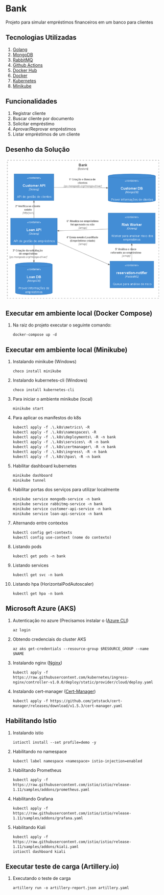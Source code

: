 # Bank 
Projeto para simular empréstimos financeiros em um banco para clientes

## Tecnologias Utilizadas
1. [Golang](https://golang.org/)
2. [MongoDB](https://www.mongodb.com/)
3. [RabbitMQ](https://www.rabbitmq.com/getstarted.html)
4. [Github Actions](https://docs.github.com/pt/actions)
5. [Docker Hub](https://hub.docker.com/)
6. [Docker](https://www.docker.com/)
7. [Kubernetes](https://kubernetes.io/pt-br/)
8. [Minikube](https://minikube.sigs.k8s.io/docs/start/)

## Funcionalidades
1. Registrar cliente
2. Buscar cliente por documento
3. Solicitar empréstimo 
4. Aprovar/Reprovar empréstimos
5. Listar empréstimos de um cliente
   
## Desenho da Solução
<p align="center">
  <img src=".docs/desenho-arquitetura.png" width="800" title="Main">
</p>

## Executar em ambiente local (Docker Compose)
1. Na raiz do projeto executar o seguinte comando: 
    ```
    docker-compose up -d 
    ```

## Executar em ambiente local (Minikube)
1. Instalando minikube (Windows)
   ```
   choco install minikube
   ```

2. Instalando kubernetes-cli (Windows)
   ```
   choco install kubernetes-cli
   ```

3. Para iniciar o ambiente minikube (local)
   ```
   minikube start
   ```

4. Para aplicar os manifestos do k8s 
   ```
   kubectl apply -f .\.k8s\metrics\ -R
   kubectl apply -f .\.k8s\namespaces\ -R
   kubectl apply -f .\.k8s\deployments\ -R -n bank
   kubectl apply -f .\.k8s\services\ -R -n bank
   kubectl apply -f .\.k8s\certmanager\ -R -n bank
   kubectl apply -f .\.k8s\ingress\ -R -n bank
   kubectl apply -f .\.k8s\hpas\ -R -n bank
   ```
   
5. Habilitar dashboard kubernetes 
   ```
   minikube dashboard
   minikube tunnel
   ```

6. Habilitar portas dos serviços para utilizar localmente
   ```
   minikube service mongodb-service -n bank
   minikube service rabbitmq-service -n bank
   minikube service customer-api-service -n bank
   minikube service loan-api-service -n bank
   ```

7. Alternando entre contextos 
   ```
   kubectl config get-contexts
   kubectl config use-context (nome do contexto)
   ```

8. Listando pods
   ```
   kubectl get pods -n bank
   ```
   
9. Listando services
   ```
   kubectl get svc -n bank
   ```

11. Listando hpa (HorizontalPodAutoscaler)
    ```
    kubectl get hpa -n bank
    ```
## Microsoft Azure (AKS)
1. Autenticação no azure (Precisamos instalar o ([Azure CLI](https://docs.microsoft.com/pt-br/cli/azure/install-azure-cli))
   ```
   az login
   ```
2. Obtendo credenciais do cluster AKS 
   ```
   az aks get-credentials --resource-group $RESOURCE_GROUP --name $NAME
   ```
3. Instalando nginx ([Nginx](https://kubernetes.github.io/ingress-nginx/deploy/))
   ```
   kubectl apply -f https://raw.githubusercontent.com/kubernetes/ingress-nginx/controller-v1.0.0/deploy/static/provider/cloud/deploy.yaml
   ```
4. Instalando cert-manager ([Cert-Manager](https://cert-manager.io/docs/installation/))
   ```
   kubectl apply -f https://github.com/jetstack/cert-manager/releases/download/v1.5.3/cert-manager.yaml
   ```

## Habilitando Istio 
1. Instalando istio
   ```
   istioctl install --set profile=demo -y
   ```
2. Habilitando no namespace
   ```
   kubectl label namespace <namespace> istio-injection=enabled
   ```
3. Habilitando Prometheus
   ```
   kubectl apply -f https://raw.githubusercontent.com/istio/istio/release-1.11/samples/addons/prometheus.yaml
   ```
4. Habilitando Grafana
   ```
   kubectl apply -f https://raw.githubusercontent.com/istio/istio/release-1.11/samples/addons/grafana.yaml
   ```
5. Habilitando Kiali
   ```
   kubectl apply -f https://raw.githubusercontent.com/istio/istio/release-1.11/samples/addons/kiali.yaml
   istioctl dashboard kiali
   ```

## Executar teste de carga (Artillery.io)
1. Executando o teste de carga 
   ```
   artillery run -o artillery-report.json artillery.yaml
   ```